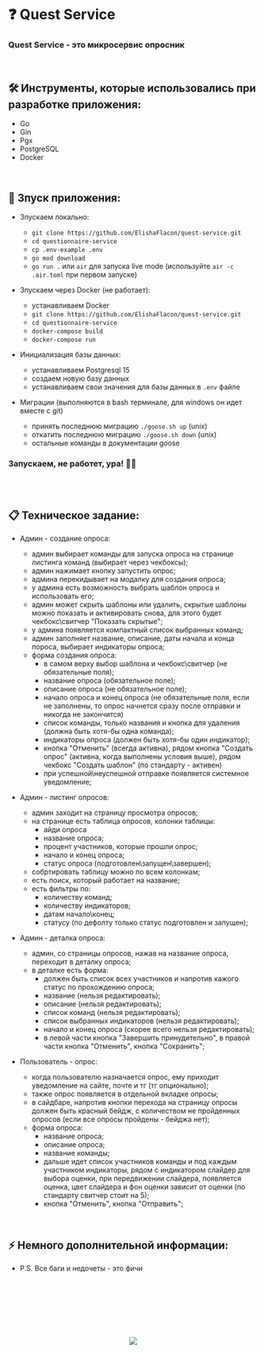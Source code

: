 <h1> 
    ❓ Quest Service 
</h1>

<h3>
    Quest Service - это микросервис опросник
</h3>



</br>



<h2>
    🛠️ Инструменты, которые использовались при разработке приложения:
</h2>

- Go
- Gin
- Pgx
- PostgreSQL
- Docker



</br>



<h2>
    🚀 Зпуск приложения:
</h2>

- Зпускаем локально:
    - `git clone https://github.com/ElishaFlacon/quest-service.git`
    - `cd questionnaire-service`
    - `cp .env-example .env`
    - `go mod download`
    - `go run .` или `air` для запуска live mode (используйте `air -c .air.toml` при первом запуске)

- Зпускаем через Docker (не работает):
    - устанавливаем Docker
    - `git clone https://github.com/ElishaFlacon/quest-service.git`
    - `cd questionnaire-service`
    - `docker-compose build`
    - `docker-compose run`

- Инициализация базы данных:
    - устанавливаем Postgresql 15
    - создаем новую базу данных
    - устанавливаем свои значения для базы данных в `.env` файле

- Миграции (выполняются в bash терминале, для windows он идет вместе с git)
    - принять последнюю миграцию `./goose.sh up` (unix)
    - откатить последнюю миграцию `./goose.sh down` (unix)
    - остальные команды в документации goose

<h3>
    Запускаем, не работет, ура! 🗿🚬
</h3>



</br>



</br>



<h2>
    📋 Техническое задание:
</h2>

- Админ - создание опроса:
    - админ выбирает команды для запуска опроса на странице листинга команд (выбирает через чекбоксы);
    - админ нажимает кнопку запустить опрос;
    - админа перекидывает на модалку для создания опроса;
    - у админа есть возможность выбрать шаблон опроса и использовать его;
    - админ может скрыть шаблоны или удалить, скрытые шаблоны можно показать и активировать снова, для этого будет чекбокс\свитчер "Показать скрытые";
    - у админа появляется компактный список выбранных команд;
    - админ заполняет название, описание, даты начала и конца пороса, выбирает индикаторы опроса;
    - форма создания опроса:
        - в самом верху выбор шаблона и чекбокс\свитчер (не обязательные поля);
        - название опроса (обязательное поле);
        - описание опроса (не обязательное поле);
        - начало опроса и конец опроса (не обязательные поля, если не заполнены, то опрос начнется сразу после отправки и никогда не закончится)
        - список команды, только названия и кнопка для удаления (должна быть хотя-бы одна команда);
        - индикаторы опроса (должен быть хотя-бы один индикатор);
        - кнопка "Отменить" (всегда активна), рядом кнопка "Создать опрос" (активна, когда выполнены условия выше), рядом чекбокс "Создать шаблон" (по стандарту - активен)
        - при успешной\неуспешной отправке появляется системное уведомление;

- Админ - листинг опросов:
    - админ заходит на страницу просмотра опросов;
    - на странице есть таблица опросов, колонки таблицы:
        - айди опроса
        - название опроса;
        - процент участников, которые прошли опрос;
        - начало и конец опроса;
        - статус опроса (подготовлен\запущен\завершен);
    - собртировать таблицу можно по всем колонкам;
    - есть поиск, который работает на название;
    - есть фильтры по:
        - количеству команд;
        - количеству индикаторов;
        - датам начало\конец;
        - статусу (по дефолту только статус подготовлен и запущен);

- Админ - деталка опроса:
    - админ, со страницы опросов, нажав на название опроса, переходит в деталку опроса;
    - в деталке есть форма:
        - должен быть список всех участников и напротив кажого статус по прохождению опроса;
        - название (нельзя редактировать);
        - описание (нельзя редактировать);
        - список команд (нельзя редактировать);
        - список выбранных индикаторов (нельзя редактировать);
        - начало и конец опроса (скорее всего нельзя редактировать);
        - в левой части кнопка "Завершить принудительно", в правой части кнопка "Отменить", кнопка "Сохранить";

- Пользователь - опрос:
    - когда пользователю назначается опрос, ему приходит уведомление на сайте, почте и тг (тг опционально);
    - также опрос появляется в отдельной вкладке опросы;
    - в сайдбаре, напротив кнопки перехода на страницу опросы должен быть красный бейдж, с количеством не пройденных опросов (если все опросы пройдены - бейджа нет);
    - форма опроса:
        - название опроса;
        - описание опроса;
        - название команды;
        - дальше идет список участников команды и под каждым участником индикаторы, рядом с индикатором слайдер для выбора оценки, при передвижении слайдера, появляется оценка, цвет слайдера и фон оценки зависит от оценки (по стандарту свитчер стоит на 5);
        - кнопка "Отменить", кнопка "Отправить";



</br>



<h2>
    ⚡ Немного дополнительной информации:
</h2>

- P.S. Все баги и недочеты - это фичи




<br/>
<br/>
<br/>
<br/>
<br/>
<br/>



<p align="center">
    <img src="https://capsule-render.vercel.app/api?type=waving&color=d179b8&height=64&section=footer"/>
</p>
